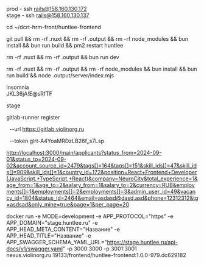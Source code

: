 prod - ssh [rails@158.160.130.172](mailto:rails@158.160.130.172)  
stage - ssh rails@158.160.130.137  
  
cd ~/dcrt-hrm-front/huntlee-frontend

git pull && rm -rf .nuxt && rm -rf .output && rm -rf node_modules && bun install && bun run build && pm2 restart huntlee

  
  
rm -rf .nuxt && rm -rf .output && bun run dev

rm -rf .nuxt && rm -rf .output && rm -rf node_modules && bun install && bun run build && node .output/server/index.mjs

  
  
insomnia  
JKL36jA!E@sRfTF  
  
stage

gitlab-runner register

  --url https://gitlab.violinorg.ru

  --token glrt-A4YoaMRDzLB26f_s7Lsp

  

  

[http://localhost:3000/main/applicants?status_from=2024-09-01&status_to=2024-09-02&account_source_id=2479&tags[]=164&tags[]=151&skill_ids[]=47&skill_ids[]=909&skill_ids[]=1&country_id=172&position=React+Frontend+Developer(JavaScript,+TypeScript,+React)&company=NeuroCity&total_experience=1&age_from=1&age_to=2&salary_from=1&salary_to=2&currency=RUB&employments[]=1&employments[]=2&employments[]=3&admin_user_id=49&vacancy_id=1804&status_id=2464&email=asdasd@dasd.asd&phone=12312312&tg=asdsad&only_mine=true&page=1&per_page=20](http://localhost:3000/main/applicants?status_from=2024-09-01&status_to=2024-09-02&account_source_id=2479&tags%5B%5D=164&tags%5B%5D=151&skill_ids%5B%5D=47&skill_ids%5B%5D=909&skill_ids%5B%5D=1&country_id=172&position=React+Frontend+Developer(JavaScript,+TypeScript,+React)&company=NeuroCity&total_experience=1&age_from=1&age_to=2&salary_from=1&salary_to=2&currency=RUB&employments%5B%5D=1&employments%5B%5D=2&employments%5B%5D=3&admin_user_id=49&vacancy_id=1804&status_id=2464&email=asdasd@dasd.asd&phone=12312312&tg=asdsad&only_mine=true&page=1&per_page=20)

  

  

docker run -e MODE=development -e APP_PROTOCOL="https" -e APP_DOMAIN="stage.huntlee.ru" -e APP_HEAD_META_CONTENT="Название" -e APP_HEAD_TITLE="Название" -e APP_SWAGGER_SCHEMA_YAML_URL="https://stage.huntlee.ru/api-docs/v1/swagger.yaml" -p 3000:3000 -p 3001:3001 nexus.violinorg.ru:19133/frontend/huntlee-frontend:1.0.0-979.dc629182